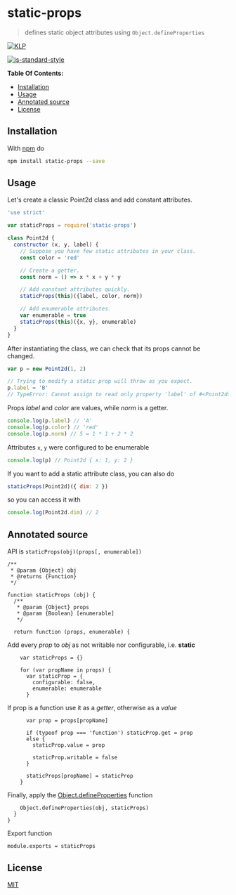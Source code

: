 # static-props

> defines static object attributes using `Object.defineProperties`

[![KLP](https://img.shields.io/badge/kiss-literate-orange.svg)](http://g14n.info/kiss-literate-programming)

[![js-standard-style](https://cdn.rawgit.com/feross/standard/master/badge.svg)](https://github.com/feross/standard)

**Table Of Contents:**

* [Installation](#installation)
* [Usage](#usage)
* [Annotated source](#annotated-source)
* [License](#license)

## Installation

With [npm](https://npmjs.org/) do

```bash
npm install static-props --save
```

## Usage

Let's create a classic Point2d class and add constant attributes.

```javascript
'use strict'

var staticProps = require('static-props')

class Point2d {
  constructor (x, y, label) {
    // Suppose you have few static attributes in your class.
    const color = 'red'

    // Create a getter.
    const norm = () => x * x + y * y

    // Add constant attributes quickly.
    staticProps(this)({label, color, norm})

    // Add enumerable attributes.
    var enumerable = true
    staticProps(this)({x, y}, enumerable)
  }
}
```

After instantiating the class, we can check that its props cannot be changed.

```javascript
var p = new Point2d(1, 2)

// Trying to modify a static prop will throw as you expect.
p.label = 'B'
// TypeError: Cannot assign to read only property 'label' of #<Point2d>
```

Props *label* and *color* are values, while *norm* is a getter.

```javascript
console.log(p.label) // 'A'
console.log(p.color) // 'red'
console.log(p.norm) // 5 = 1 * 1 + 2 * 2
```

Attributes `x`, `y` were configured to be enumerable

```javascript
console.log(p) // Point2d { x: 1, y: 2 }
```

If you want to add a static attribute class, you can also do

```javascript
staticProps(Point2d)({ dim: 2 })
```

so you can access it with

```javascript
console.log(Point2d.dim) // 2
```

## Annotated source

API is `staticProps(obj)(props[, enumerable])`

	/**
	 * @param {Object} obj
	 * @returns {Function}
	 */
	
	function staticProps (obj) {
	  /**
	   * @param {Object} props
	   * @param {Boolean} [enumerable]
	   */

	  return function (props, enumerable) {

Add every *prop* to *obj* as not writable nor configurable, i.e. **static**

	    var staticProps = {}
	
	    for (var propName in props) {
	      var staticProp = {
	        configurable: false,
	        enumerable: enumerable
	      }

If prop is a function use it as a *getter*, otherwise as a *value*

	      var prop = props[propName]
	
	      if (typeof prop === 'function') staticProp.get = prop
	      else {
	        staticProp.value = prop
	
	        staticProp.writable = false
	      }
	
	      staticProps[propName] = staticProp
	    }

Finally, apply the [Object.defineProperties](https://developer.mozilla.org/it/docs/Web/JavaScript/Reference/Global_Objects/Object/defineProperties) function

	    Object.defineProperties(obj, staticProps)
	  }
	}

Export function

	module.exports = staticProps

## License

[MIT](http://g14n.info/mit-license)
